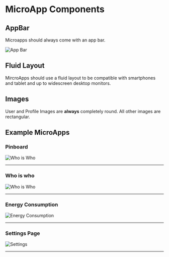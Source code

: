 # MicroApp Components

## AppBar

Microapps should always come with an app bar.

![App Bar](https://rawgit.com/allthings/developers/design.guide/design-guide/components/assets/app.bar.svg)

## Fluid Layout

MircroApps should use a fluid layout to be compatible with smartphones and 
tablet and up to widescreen desktop monitors.

## Images

User and Profile Images are **always** completely round. All other images are 
rectangular.

## Example MicroApps

### Pinboard
![Who is Who](assets/example.pinboard.png)

****

### Who is who
![Who is Who](assets/example.whoiswho.png)

****

### Energy Consumption
![Energy Consumption](assets/example.energy.png)

****

### Settings Page
![Settings](assets/example.settings.png)

****